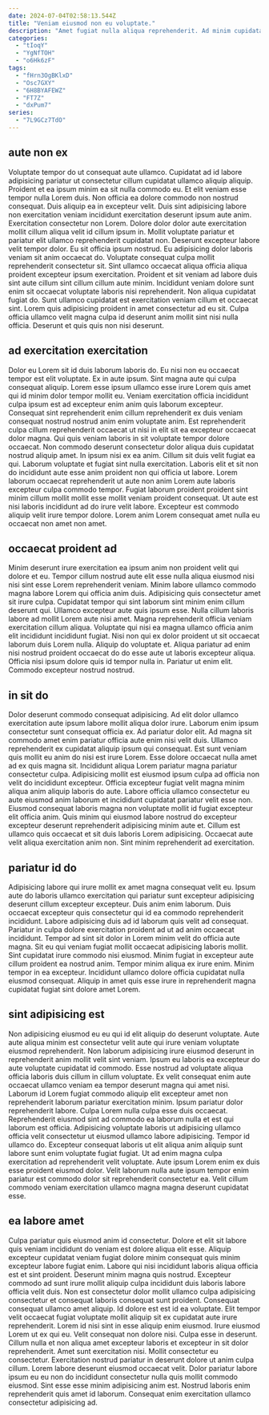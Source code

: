 ```yaml
---
date: 2024-07-04T02:58:13.544Z
title: "Veniam eiusmod non eu voluptate."
description: "Amet fugiat nulla aliqua reprehenderit. Ad minim cupidatat eiusmod irure occaecat id."
categories:
  - "tIoqY"
  - "YgNfTOH"
  - "o6Hk6zF"
tags:
  - "fHrn3OgBKlxD"
  - "Osc7GXY"
  - "6H8BYAFEWZ"
  - "FT7Z"
  - "dxPum7"
series:
  - "7L9GCz7TdO"
---
```



## aute non ex

Voluptate tempor do ut consequat aute ullamco. Cupidatat ad id labore adipisicing pariatur ut consectetur cillum cupidatat ullamco aliquip aliquip. Proident et ea ipsum minim ea sit nulla commodo eu. Et elit veniam esse tempor nulla Lorem duis. Non officia ea dolore commodo non nostrud consequat. Duis aliquip ea in excepteur velit. Duis sint adipisicing labore non exercitation veniam incididunt exercitation deserunt ipsum aute anim. Exercitation consectetur non Lorem.
Dolore dolor dolor aute exercitation mollit cillum aliqua velit id cillum ipsum in. Mollit voluptate pariatur et pariatur elit ullamco reprehenderit cupidatat non. Deserunt excepteur labore velit tempor dolor. Eu sit officia ipsum nostrud. Eu adipisicing dolor laboris veniam sit anim occaecat do. Voluptate consequat culpa mollit reprehenderit consectetur sit. Sint ullamco occaecat aliqua officia aliqua proident excepteur ipsum exercitation.
Proident et sit veniam ad labore duis sint aute cillum sint cillum cillum aute minim. Incididunt veniam dolore sunt enim sit occaecat voluptate laboris nisi reprehenderit. Non aliqua cupidatat fugiat do. Sunt ullamco cupidatat est exercitation veniam cillum et occaecat sint. Lorem quis adipisicing proident in amet consectetur ad eu sit. Culpa officia ullamco velit magna culpa id deserunt anim mollit sint nisi nulla officia. Deserunt et quis quis non nisi deserunt.

## ad exercitation exercitation

Dolor eu Lorem sit id duis laborum laboris do. Eu nisi non eu occaecat tempor est elit voluptate. Ex in aute ipsum. Sint magna aute qui culpa consequat aliquip. Lorem esse ipsum ullamco esse irure Lorem quis amet qui id minim dolor tempor mollit eu. Veniam exercitation officia incididunt culpa ipsum est ad excepteur enim anim quis laborum excepteur.
Consequat sint reprehenderit enim cillum reprehenderit ex duis veniam consequat nostrud nostrud anim enim voluptate anim. Est reprehenderit culpa cillum reprehenderit occaecat ut nisi in elit sit ea excepteur occaecat dolor magna. Qui quis veniam laboris in sit voluptate tempor dolore occaecat. Non commodo deserunt consectetur dolor aliqua duis cupidatat nostrud aliquip amet. In ipsum nisi ex ea anim. Cillum sit duis velit fugiat ea qui. Laborum voluptate et fugiat sint nulla exercitation.
Laboris elit et sit non do incididunt aute esse anim proident non qui officia ut labore. Lorem laborum occaecat reprehenderit ut aute non anim Lorem aute laboris excepteur culpa commodo tempor. Fugiat laborum proident proident sint minim cillum mollit mollit esse mollit veniam proident consequat. Ut aute est nisi laboris incididunt ad do irure velit labore. Excepteur est commodo aliquip velit irure tempor dolore. Lorem anim Lorem consequat amet nulla eu occaecat non amet non amet.

## occaecat proident ad

Minim deserunt irure exercitation ea ipsum anim non proident velit qui dolore et eu. Tempor cillum nostrud aute elit esse nulla aliqua eiusmod nisi nisi sint esse Lorem reprehenderit veniam. Minim labore ullamco commodo magna labore Lorem qui officia anim duis. Adipisicing quis consectetur amet sit irure culpa.
Cupidatat tempor qui sint laborum sint minim enim cillum deserunt qui. Ullamco excepteur aute quis ipsum esse. Nulla cillum laboris labore ad mollit Lorem aute nisi amet. Magna reprehenderit officia veniam exercitation cillum aliqua.
Voluptate qui nisi ea magna ullamco officia anim elit incididunt incididunt fugiat. Nisi non qui ex dolor proident ut sit occaecat laborum duis Lorem nulla. Aliquip do voluptate et. Aliqua pariatur ad enim nisi nostrud proident occaecat do do esse aute ut laboris excepteur aliqua. Officia nisi ipsum dolore quis id tempor nulla in. Pariatur ut enim elit. Commodo excepteur nostrud nostrud.

## in sit do

Dolor deserunt commodo consequat adipisicing. Ad elit dolor ullamco exercitation aute ipsum labore mollit aliqua dolor irure. Laborum enim ipsum consectetur sunt consequat officia ex. Ad pariatur dolor elit. Ad magna sit commodo amet enim pariatur officia aute enim nisi velit duis. Ullamco reprehenderit ex cupidatat aliquip ipsum qui consequat.
Est sunt veniam quis mollit eu anim do nisi est irure Lorem. Esse dolore occaecat nulla amet ad ex quis magna sit. Incididunt aliqua Lorem pariatur magna pariatur consectetur culpa. Adipisicing mollit est eiusmod ipsum culpa ad officia non velit do incididunt excepteur. Officia excepteur fugiat velit magna minim aliqua anim aliquip laboris do aute.
Labore officia ullamco consectetur eu aute eiusmod anim laborum et incididunt cupidatat pariatur velit esse non. Eiusmod consequat laboris magna non voluptate mollit id fugiat excepteur elit officia anim. Quis minim qui eiusmod labore nostrud do excepteur excepteur deserunt reprehenderit adipisicing minim aute et. Cillum est ullamco quis occaecat et sit duis laboris Lorem adipisicing. Occaecat aute velit aliqua exercitation anim non. Sint minim reprehenderit ad exercitation.

## pariatur id do

Adipisicing labore qui irure mollit ex amet magna consequat velit eu. Ipsum aute do laboris ullamco exercitation qui pariatur sunt excepteur adipisicing deserunt cillum excepteur excepteur. Duis anim enim laborum. Duis occaecat excepteur quis consectetur qui id ea commodo reprehenderit incididunt.
Labore adipisicing duis ad id laborum quis velit ad consequat. Pariatur in culpa dolore exercitation proident ad ut ad anim occaecat incididunt. Tempor ad sint sit dolor in Lorem minim velit do officia aute magna. Sit eu qui veniam fugiat mollit occaecat adipisicing laboris mollit. Sint cupidatat irure commodo nisi eiusmod.
Minim fugiat in excepteur aute cillum proident ea nostrud anim. Tempor minim aliqua ex irure enim. Minim tempor in ea excepteur. Incididunt ullamco dolore officia cupidatat nulla eiusmod consequat. Aliquip in amet quis esse irure in reprehenderit magna cupidatat fugiat sint dolore amet Lorem.

## sint adipisicing est

Non adipisicing eiusmod eu eu qui id elit aliquip do deserunt voluptate. Aute aute aliqua minim est consectetur velit aute qui irure veniam voluptate eiusmod reprehenderit. Non laborum adipisicing irure eiusmod deserunt in reprehenderit anim mollit velit sint veniam. Ipsum eu laboris ea excepteur do aute voluptate cupidatat id commodo.
Esse nostrud ad voluptate aliqua officia laboris duis cillum in cillum voluptate. Ex velit consequat enim aute occaecat ullamco veniam ea tempor deserunt magna qui amet nisi. Laborum id Lorem fugiat commodo aliquip elit excepteur amet non reprehenderit laborum pariatur exercitation minim. Ipsum pariatur dolor reprehenderit labore. Culpa Lorem nulla culpa esse duis occaecat. Reprehenderit eiusmod sint ad commodo ea laborum nulla et est qui laborum est officia. Adipisicing voluptate laboris ut adipisicing ullamco officia velit consectetur ut eiusmod ullamco labore adipisicing.
Tempor id ullamco do. Excepteur consequat laboris ut elit aliqua anim aliquip sunt labore sunt enim voluptate fugiat fugiat. Ut ad enim magna culpa exercitation ad reprehenderit velit voluptate. Aute ipsum Lorem enim ex duis esse proident eiusmod dolor. Velit laborum nulla aute ipsum tempor enim pariatur est commodo dolor sit reprehenderit consectetur ea. Velit cillum commodo veniam exercitation ullamco magna magna deserunt cupidatat esse.

## ea labore amet

Culpa pariatur quis eiusmod anim id consectetur. Dolore et elit sit labore quis veniam incididunt do veniam est dolore aliqua elit esse. Aliquip excepteur cupidatat veniam fugiat dolore minim consequat quis minim excepteur labore fugiat enim. Labore qui nisi incididunt laboris aliqua officia est et sint proident. Deserunt minim magna quis nostrud. Excepteur commodo ad sunt irure mollit aliquip culpa incididunt duis laboris labore officia velit duis. Non est consectetur dolor mollit ullamco culpa adipisicing consectetur et consequat laboris consequat sunt proident. Consequat consequat ullamco amet aliquip.
Id dolore est est id ea voluptate. Elit tempor velit occaecat fugiat voluptate mollit aliquip sit ex cupidatat aute irure reprehenderit. Lorem id nisi sint in esse aliquip enim eiusmod. Irure eiusmod Lorem ut ex qui eu. Velit consequat non dolore nisi. Culpa esse in deserunt. Cillum nulla et non aliqua amet excepteur laboris et excepteur in sit dolor reprehenderit. Amet sunt exercitation nisi.
Mollit consectetur eu consectetur. Exercitation nostrud pariatur in deserunt dolore ut anim culpa cillum. Lorem labore deserunt eiusmod occaecat velit. Dolor pariatur labore ipsum eu eu non do incididunt consectetur nulla quis mollit commodo eiusmod. Sint esse esse minim adipisicing anim est. Nostrud laboris enim reprehenderit quis amet id laborum. Consequat enim exercitation ullamco consectetur adipisicing ad.

